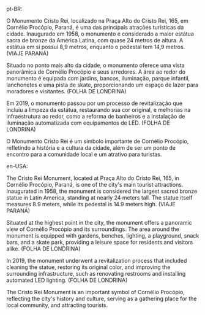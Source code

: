 pt-BR:

O Monumento Cristo Rei, localizado na Praça Alto do Cristo Rei, 165, em Cornélio Procópio, Paraná, é uma das principais atrações turísticas da cidade. Inaugurado em 1958, o monumento é considerado a maior estátua sacra de bronze da América Latina, com quase 24 metros de altura. A estátua em si possui 8,9 metros, enquanto o pedestal tem 14,9 metros. (VIAJE PARANÁ)

Situado no ponto mais alto da cidade, o monumento oferece uma vista panorâmica de Cornélio Procópio e seus arredores. A área ao redor do monumento é equipada com jardins, bancos, iluminação, parque infantil, lanchonetes e uma pista de skate, proporcionando um espaço de lazer para moradores e visitantes. (FOLHA DE LONDRINA)

Em 2019, o monumento passou por um processo de revitalização que incluiu a limpeza da estátua, restaurando sua cor original, e melhorias na infraestrutura ao redor, como a reforma de banheiros e a instalação de iluminação automatizada com equipamentos de LED. (FOLHA DE LONDRINA)

O Monumento Cristo Rei é um símbolo importante de Cornélio Procópio, refletindo a história e a cultura da cidade, além de ser um ponto de encontro para a comunidade local e um atrativo para turistas.

en-USA:

The Cristo Rei Monument, located at Praça Alto do Cristo Rei, 165, in Cornélio Procópio, Paraná, is one of the city's main tourist attractions. Inaugurated in 1958, the monument is considered the largest sacred bronze statue in Latin America, standing at nearly 24 meters tall. The statue itself measures 8.9 meters, while its pedestal is 14.9 meters high. (VIAJE PARANÁ)

Situated at the highest point in the city, the monument offers a panoramic view of Cornélio Procópio and its surroundings. The area around the monument is equipped with gardens, benches, lighting, a playground, snack bars, and a skate park, providing a leisure space for residents and visitors alike. (FOLHA DE LONDRINA)

In 2019, the monument underwent a revitalization process that included cleaning the statue, restoring its original color, and improving the surrounding infrastructure, such as renovating restrooms and installing automated LED lighting. (FOLHA DE LONDRINA)

The Cristo Rei Monument is an important symbol of Cornélio Procópio, reflecting the city's history and culture, serving as a gathering place for the local community, and attracting tourists.
